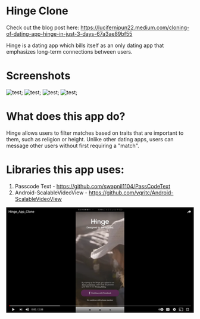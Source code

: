 # Hinge Clone


Check out the blog post here: https://lucifernipun22.medium.com/cloning-of-dating-app-hinge-in-just-3-days-67a3ae89bf55


Hinge is a dating app which bills itself as an only dating app that emphasizes long-term connections between users.


# Screenshots

![test](https://miro.medium.com/max/418/1*MRREJwOA42TfttojfrWtDQ.png);
![test](https://miro.medium.com/max/419/1*XyqEvvRDjPZuBapCj2oCjg.png);
![test](https://miro.medium.com/max/411/1*ZxzOwkQZYSKjEtPu7a8phA.png);
![test](https://miro.medium.com/max/411/1*dyFPGbkuGuVsb8rajuJyMQ.png);


# What does this app do?
Hinge allows users to filter matches based on traits that are important to them, such as religion or height. Unlike other dating apps, users can message other users without first requiring a "match".


# Libraries this app uses:

1. Passcode Text - https://github.com/swapnil1104/PassCodeText
2. Android-ScalableVideoView - https://github.com/yqritc/Android-ScalableVideoView


[![Watch the video](https://github.com/diya31656/Hinge/blob/master/Screenshot%20(20).png)](https://www.youtube.com/watch?v=M38s3Ut4trY)

